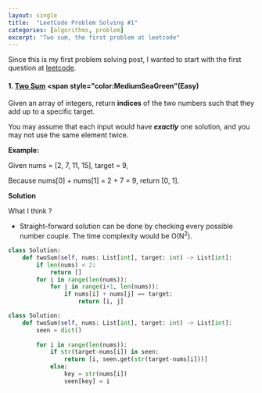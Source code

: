 ```yaml
---
layout: single
title:  "LeetCode Problem Solving #1"
categories: [algorithms, problem]
excerpt: "Two sum, the first problem at leetcode"
---
```

<!---
MediumSeaGreen - Easy
Orange - Medium
Tomato - Hard
-->
Since this is my first problem solving post, I wanted to start with the first question at [leetcode](https://leetcode.com/). 

#### 1. [Two Sum](https://leetcode.com/problems/two-sum/) <span style="color:MediumSeaGreen"(Easy) </span>

Given an array of integers, return **indices** of the two numbers such that they add up to a specific target.

You may assume that each input would have **_exactly_** one solution, and you may not use the same element twice.

**Example:**

Given nums = [2, 7, 11, 15], target = 9,

Because nums[0] + nums[1] = 2 + 7 = 9,
return [0, 1].

**Solution**

What I think ? 

* Straight-forward solution can be done by checking every possible number couple. The time complexity would be O$($N$^2$).

```python
class Solution:
    def twoSum(self, nums: List[int], target: int) -> List[int]:
        if len(nums) < 2:
            return []
        for i in range(len(nums)):
            for j in range(i+1, len(nums)):
                if nums[i] + nums[j] == target:
                    return [i, j]                  
```



```python
class Solution:
    def twoSum(self, nums: List[int], target: int) -> List[int]:
        seen = dict()
        
        for i in range(len(nums)):
            if str(target-nums[i]) in seen:
                return [i, seen.get(str(target-nums[i]))]
            else:
                key = str(nums[i])
                seen[key] = i
```




